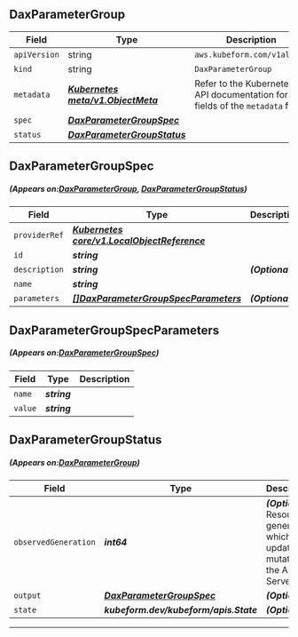 ## DaxParameterGroup
| Field | Type | Description |
| ------ | ----- | ----------- |
| `apiVersion` | string | `aws.kubeform.com/v1alpha1` |
|    `kind` | string | `DaxParameterGroup` |
| `metadata` | ***[Kubernetes meta/v1.ObjectMeta](https://kubernetes.io/docs/reference/generated/kubernetes-api/v1.13/#objectmeta-v1-meta)***|Refer to the Kubernetes API documentation for the fields of the `metadata` field.|
| `spec` | ***[DaxParameterGroupSpec](#DaxParameterGroupSpec)***||
| `status` | ***[DaxParameterGroupStatus](#DaxParameterGroupStatus)***||
## DaxParameterGroupSpec
##### (Appears on:[DaxParameterGroup](#DaxParameterGroup), [DaxParameterGroupStatus](#DaxParameterGroupStatus))
| Field | Type | Description |
| ------ | ----- | ----------- |
| `providerRef` | ***[Kubernetes core/v1.LocalObjectReference](https://kubernetes.io/docs/reference/generated/kubernetes-api/v1.13/#localobjectreference-v1-core)***||
| `id` | ***string***||
| `description` | ***string***| ***(Optional)*** |
| `name` | ***string***||
| `parameters` | ***[[]DaxParameterGroupSpecParameters](#DaxParameterGroupSpecParameters)***| ***(Optional)*** |
## DaxParameterGroupSpecParameters
##### (Appears on:[DaxParameterGroupSpec](#DaxParameterGroupSpec))
| Field | Type | Description |
| ------ | ----- | ----------- |
| `name` | ***string***||
| `value` | ***string***||
## DaxParameterGroupStatus
##### (Appears on:[DaxParameterGroup](#DaxParameterGroup))
| Field | Type | Description |
| ------ | ----- | ----------- |
| `observedGeneration` | ***int64***| ***(Optional)*** Resource generation, which is updated on mutation by the API Server.|
| `output` | ***[DaxParameterGroupSpec](#DaxParameterGroupSpec)***| ***(Optional)*** |
| `state` | ***kubeform.dev/kubeform/apis.State***| ***(Optional)*** |
---
